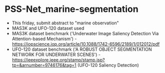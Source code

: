 # PSS-Net_marine-segmentation
* This friday, submit abstract to "marine observation"
* MAS3K and UFO-120 dataset used
* MAS3K dataset benchmark ('Underwater Image Saliency Detection Via Attention-based Mechanism') - https://iopscience.iop.org/article/10.1088/1742-6596/2189/1/012012/pdf
* UFO-120 dataset benchmark ('A ROBUST OBJECT SEGMENTATION NETWORK FOR UNDERWATER SCENES') - https://ieeexplore.ieee.org/stamp/stamp.jsp?tp=&arnumber=9746176&tag=1
(UFO-120 Saliency Detection)
